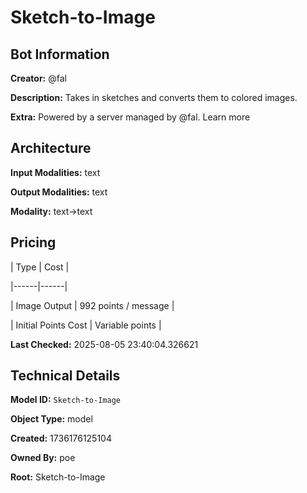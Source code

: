 # Sketch-to-Image

## Bot Information

**Creator:** @fal

**Description:** Takes in sketches and converts them to colored images.

**Extra:** Powered by a server managed by @fal. Learn more


## Architecture

**Input Modalities:** text

**Output Modalities:** text

**Modality:** text->text


## Pricing

| Type | Cost |

|------|------|

| Image Output | 992 points / message |

| Initial Points Cost | Variable points |


**Last Checked:** 2025-08-05 23:40:04.326621


## Technical Details

**Model ID:** `Sketch-to-Image`

**Object Type:** model

**Created:** 1736176125104

**Owned By:** poe

**Root:** Sketch-to-Image
